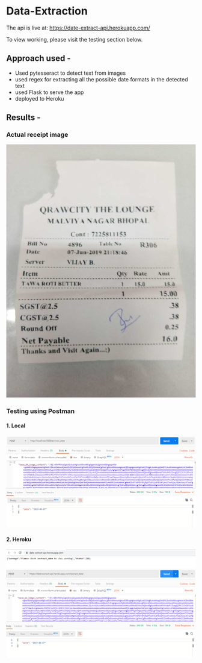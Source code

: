 # Data-Extraction

The api is live at: https://date-extract-api.herokuapp.com/

To view working, please visit the testing section below.

## Approach used -
  - Used pytesseract to detect text from images
  - used regex for extracting all the possible date formats in the detected text
  - used Flask to serve the app
  - deployed to Heroku

## Results -

### Actual receipt image
![](actual-receipt.jpeg)

### Testing using Postman

#### 1. Local
![](results/results-local.png)

#### 2. Heroku
![](results/results-heroku-1.png)
![](results/results-heroku-2.png)

